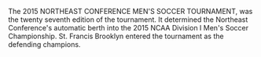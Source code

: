 The 2015 NORTHEAST CONFERENCE MEN'S SOCCER TOURNAMENT, was the twenty seventh edition of the tournament. It determined the Northeast Conference's automatic berth into the 2015 NCAA Division I Men's Soccer Championship. St. Francis Brooklyn entered the tournament as the defending champions.
